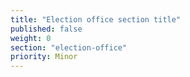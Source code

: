 ```yaml
---
title: "Election office section title"
published: false
weight: 0
section: "election-office"
priority: Minor
---
```


